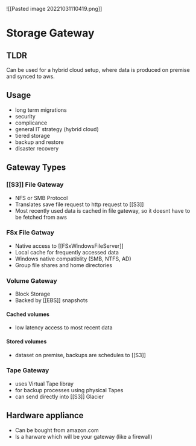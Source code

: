 ![[Pasted image 20221031110419.png]]
# Storage Gateway

## TLDR
Can be used for a hybrid cloud setup, where data is produced on premise and synced to aws.

## Usage
- long term migrations
- security
- complicance
- general IT strategy (hybrid cloud)
- tiered storage
- backup and restore
- disaster recovery

## Gateway Types

### [[S3]] File Gateway
- NFS or SMB Protocol
- Translates save file request to http request to [[S3]]
- Most recently used data is cached in file gateway, so it doesnt have to be fetched from aws

### FSx File Gatway
- Native access to [[FSxWindowsFileServer]]
- Local cache for frequently accessed data
- Windows native compatiblity (SMB, NTFS, AD)
- Group file shares and home directories

### Volume Gateway
- Block Storage
- Backed by [[EBS]] snapshots

#### Cached volumes
- low latency access to most recent data

#### Stored volumes
- dataset on premise, backups are schedules to [[S3]]

### Tape Gateway
- uses Virtual Tape libray
- for backup processes using physical Tapes
- can send directly into [[S3]] Glacier

## Hardware appliance
- Can be bought from amazon.com
- Is a harware which will be your gateway (like a firewall)